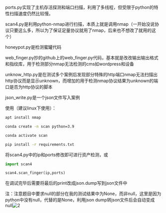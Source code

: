 ports.py实现了主机存活探测和端口扫描，利用了多线程，但受限于python的特性扫描速度仍然比较慢。

scan4.py是利用python-nmap进行扫描，本质上就是调用nmap（一开始没说协议只要这么多，所以为了保证足量协议就用了nmap，后来也不想改了就用的这个）

honeypot.py是检测蜜罐代码

web_finger.py抄的github上的web_finger.py代码，基本就是改改输出输出格式和指纹库，用于检测部分nmap无法检测的cms如wordpress和设备

unknow_http.py是在测试多个案例后发现部分特殊的http端口nmap无法扫描出http协议而是显示unknown，而增加的用于检测nmap协议结果为unknown的端口是否为http协议的脚本

json_write.py是一个json文件写入案例

使用（建议linux下使用）：

```bash
apt install nmap

conda create -n scan python=3.9

conda activate scan

pip install -r requirements.txt
```



将scan4.py中的ip和ports修改即可进行资产检测，或

```python
import scan4

scan4.scan_finger(ip,ports)


```

在调试完毕后需要将最后的print改成json.dump写到json文件中

注：注意题目中要求null的部分在我的测试结果中为None，而非null，这里是因为python中没有null，代替的是None，利用json dump转json文件后会自动变成null![2](https://gitee.com/javayuanxpy/blog_picture/raw/master/img/2.png)

